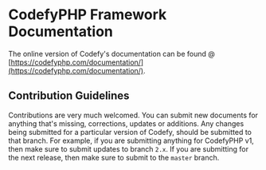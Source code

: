 # CodefyPHP Framework Documentation

The online version of Codefy's documentation can be found @ [https://codefyphp.com/documentation/](https://codefyphp.com/documentation/).

## Contribution Guidelines

Contributions are very much welcomed. You can submit new documents for anything that's missing, corrections, updates or 
additions. Any changes being submitted for a particular version of Codefy, should be submitted to that branch. 
For example, if you are submitting anything for CodefyPHP v1, then make sure to submit updates to branch `2.x`. If you
are submitting for the next release, then make sure to submit to the `master` branch.
